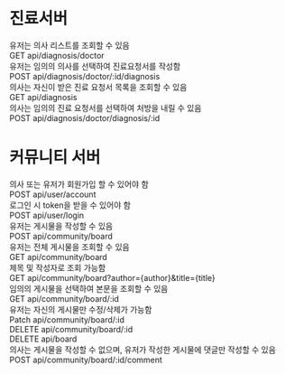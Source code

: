 # 진료서버
유저는 의사 리스트를 조회할 수 있음<br/>
GET api/diagnosis/doctor<br/>
유저는 임의의 의사를 선택하여 진료요청서를 작성함<br/>
POST api/diagnosis/doctor/:id/diagnosis<br/>
의사는 자신이 받은 진료 요청서 목록을 조회할 수 있음<br/>
GET api/diagnosis<br/>
의사는 임의의 진료 요청서를 선택하여 처방을 내릴 수 있음<br/>
POST api/diagnosis/doctor/diagnosis/:id<br/>


# 커뮤니티 서버
의사 또는 유저가 회원가입 할 수 있어야 함<br/>
POST api/user/account<br/>
로그인 시 token을 받을 수 있어야 함<br/>
POST api/user/login<br/>
유저는 게시물을 작성할 수 있음<br/>
POST api/community/board<br/>
유저는 전체 게시물을 조회할 수 있음<br/>
GET api/community/board<br/>
제목 및 작성자로 조회 가능함<br/>
GET api/community/board?author={author}&title={title}<br/>
임의의 게시물을 선택하여 본문을 조회할 수 있음<br/>
GET api/community/board/:id<br/>
유저는 자신의 게시물만 수정/삭제가 가능함<br/>
Patch api/community/board/:id<br/>
DELETE api/community/board/:id<br/>
DELETE api/board<br/>
의사는 게시물을 작성할 수 없으며, 유저가 작성한 게시물에 댓글만 작성할 수 있음<br/>
POST api/community/board/:id/comment<br/>